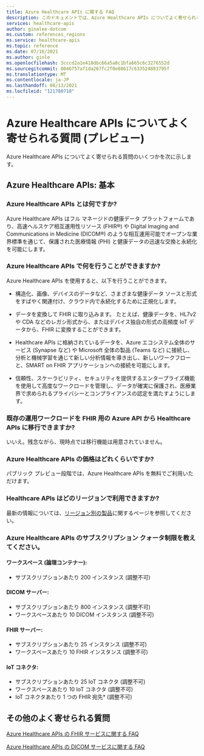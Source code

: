 ```yaml
---
title: Azure Healthcare APIs に関する FAQ
description: このドキュメントでは、Azure Healthcare APIs についてよく寄せられる質問に対する回答を示します。
services: healthcare-apis
author: ginalee-dotcom
ms.custom: references_regions
ms.service: healthcare-apis
ms.topic: reference
ms.date: 07/16/2021
ms.author: ginle
ms.openlocfilehash: 3cccd2a1e418dbc66a5a8c1bfa665c6c3276552d
ms.sourcegitcommit: 0046757af1da267fc2f0e88617c633524883795f
ms.translationtype: MT
ms.contentlocale: ja-JP
ms.lasthandoff: 08/13/2021
ms.locfileid: "121780718"
---
```

# <a name="frequently-asked-questions-about-azure-healthcare-apis-preview"></a>Azure Healthcare APIs についてよく寄せられる質問 (プレビュー)

Azure Healthcare APIs についてよく寄せられる質問のいくつかを次に示します。

## <a name="azure-healthcare-apis-the-basics"></a>Azure Healthcare APIs: 基本

### <a name="what-is-the-azure-healthcare-apis"></a>Azure Healthcare APIs とは何ですか?
Azure Healthcare APIs はフル マネージドの健康データ プラットフォームであり、高速ヘルスケア相互運用性リソース (FHIR®) や Digital Imaging and Communications in Medicine (DICOM®) のような相互運用可能でオープンな業界標準を通じて、保護された医療情報 (PHI) と健康データの迅速な交換と永続化を可能にします。

### <a name="what-do-the-azure-healthcare-apis-enable-you-to-do"></a>Azure Healthcare APIs で何を行うことができますか?
Azure Healthcare APIs を使用すると、以下を行うことができます。 

* 構造化、画像、デバイスのデータなど、さまざまな健康データ ソースと形式をすばやく関連付け、クラウド内で永続化するために正規化します。

* データを変換して FHIR に取り込みます。 たとえば、健康データを、HL7v2 や CDA などのレガシ形式から、またはデバイス独自の形式の高頻度 IoT データから、FHIR に変換することができます。

* Healthcare APIs に格納されているデータを、Azure エコシステム全体のサービス (Synapse など) や Microsoft 全体の製品 (Teams など) に接続し、分析と機械学習を通じて新しい分析情報を導き出し、新しいワークフローと、SMART on FHIR アプリケーションへの接続を可能にします。

* 信頼性、スケーラビリティ、セキュリティを提供するエンタープライズ機能を使用して高度なワークロードを管理し、データが確実に保護され、医療業界で求められるプライバシーとコンプライアンスの認定を満たすようにします。

### <a name="can-i-migrate-my-existing-production-workload-from-azure-api-for-fhir-to-healthcare-apis"></a>既存の運用ワークロードを FHIR 用の Azure API から Healthcare APIs に移行できますか?
いいえ。残念ながら、現時点では移行機能は用意されていません。 

### <a name="what-is-the-pricing-of-azure-healthcare-apis"></a>Azure Healthcare APIs の価格はどれくらいですか?
パブリック プレビュー段階では、Azure Healthcare APIs を無料でご利用いただけます。

### <a name="what-regions-are-healthcare-apis-available"></a>Healthcare APIs はどのリージョンで利用できますか?
最新の情報については、[リージョン別の製品](https://azure.microsoft.com/global-infrastructure/services/?products=azure-api-for-fhir)に関するページを参照してください。 
          
### <a name="what-are-the-subscription-quota-limits-for-the-azure-healthcare-apis"></a>Azure Healthcare APIs のサブスクリプション クォータ制限を教えてください。

#### <a name="workspace-logical-container"></a>ワークスペース (論理コンテナー):
* サブスクリプションあたり 200 インスタンス (調整不可)

#### <a name="dicom-server"></a>DICOM サーバー:
* サブスクリプションあたり 800 インスタンス (調整不可)
* ワークスペースあたり 10 DICOM インスタンス (調整不可)

#### <a name="fhir-server"></a>FHIR サーバー:
* サブスクリプションあたり 25 インスタンス (調整不可)
* ワークスペースあたり 10 FHIR インスタンス (調整不可)

#### <a name="iot-connector"></a>IoT コネクタ:
* サブスクリプションあたり 25 IoT コネクタ (調整不可)
* ワークスペースあたり 10 IoT コネクタ (調整不可)
* IoT コネクタあたり 1 つの FHIR 宛先* (調整不可)

## <a name="more-frequently-asked-questions"></a>その他のよく寄せられる質問
[Azure Healthcare APIs の FHIR サービスに関する FAQ](./fhir/fhir-faq.md)

[Azure Healthcare APIs の DICOM サービスに関する FAQ](./dicom/dicom-services-faqs.yml)


